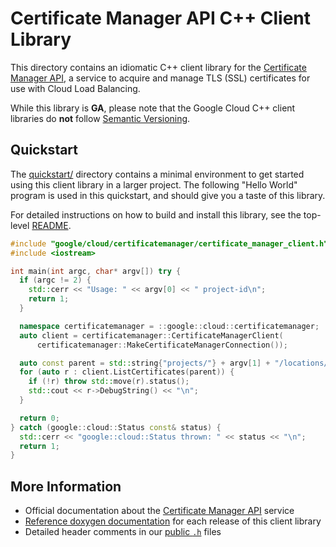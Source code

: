 # Certificate Manager API C++ Client Library

This directory contains an idiomatic C++ client library for the
[Certificate Manager API][cloud-service-docs], a service to
acquire and manage TLS (SSL) certificates for use with Cloud Load Balancing.

While this library is **GA**, please note that the Google Cloud C++ client
libraries do **not** follow [Semantic Versioning](https://semver.org/).

## Quickstart

The [quickstart/](quickstart/README.md) directory contains a minimal environment
to get started using this client library in a larger project. The following
"Hello World" program is used in this quickstart, and should give you a taste of
this library.

For detailed instructions on how to build and install this library, see the
top-level [README](/README.md#building-and-installing).

<!-- inject-quickstart-start -->

```cc
#include "google/cloud/certificatemanager/certificate_manager_client.h"
#include <iostream>

int main(int argc, char* argv[]) try {
  if (argc != 2) {
    std::cerr << "Usage: " << argv[0] << " project-id\n";
    return 1;
  }

  namespace certificatemanager = ::google::cloud::certificatemanager;
  auto client = certificatemanager::CertificateManagerClient(
      certificatemanager::MakeCertificateManagerConnection());

  auto const parent = std::string{"projects/"} + argv[1] + "/locations/-";
  for (auto r : client.ListCertificates(parent)) {
    if (!r) throw std::move(r).status();
    std::cout << r->DebugString() << "\n";
  }

  return 0;
} catch (google::cloud::Status const& status) {
  std::cerr << "google::cloud::Status thrown: " << status << "\n";
  return 1;
}
```

<!-- inject-quickstart-end -->

## More Information

- Official documentation about the [Certificate Manager API][cloud-service-docs] service
- [Reference doxygen documentation][doxygen-link] for each release of this
  client library
- Detailed header comments in our [public `.h`][source-link] files

[cloud-service-docs]: https://cloud.google.com/certificate-manager
[doxygen-link]: https://googleapis.dev/cpp/google-cloud-certificatemanager/latest/
[source-link]: https://github.com/googleapis/google-cloud-cpp/tree/main/google/cloud/certificatemanager
